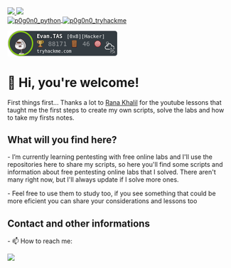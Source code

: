 <head>
  <div>
      <a href="https://github.com/p0g0n0">
      <img height="150em" src="https://github-readme-stats.vercel.app/api?username=p0g0n0&show_icons=true&hide=stars&rank_icon=github&theme=tokyonight"/>
      <img height="150em" src="https://github-readme-stats.vercel.app/api/top-langs/?username=p0g0n0&show_icons=true&hide=stars&theme=tokyonight"/>
       </a>
  </div>
  <!---- <div><img height='30em' src="https://cdn.jsdelivr.net/gh/devicons/devicon/icons/python/python-original.svg" /></div> 
            <img height='30em' src="https://cdn.jsdelivr.net/gh/devicons/devicon/icons/javascript/javascript-original.svg" />--->
  <div>
      <a href="https://github.com/p0g0n0">
        <img align="center" alt="p0g0n0_python" src="https://img.shields.io/badge/Python-14354C?style=for-the-badge&logo=python&logoColor=white"/>
       </a>
      <!---<a href="https://github.com/p0g0n0">
          <img align="center" alt="p0g0n0_javascript" src="https://img.shields.io/badge/JavaScript-F7DF1E.svg?style=for-the-badge&logo=JavaScript&logoColor=black"/>
      </a>--->
      <a href="https://tryhackme.com/p/Evan.TAS">
          <img align="center" alt="p0g0n0_tryhackme" src="https://img.shields.io/badge/TryHackMe-212C42.svg?style=for-the-badge&logo=TryHackMe&logoColor=white"/>
      </a>
  </div>
  <div>
          <p>
          </p>
          <p>
             <a href="https://tryhackme.com/p/Evan.TAS">
                  <img src="https://raw.githubusercontent.com/p0g0n0/p0g0n0/main/assets/thm_propic.png" alt="TryHackMe"/>
            </a>
          </p>
  </div>
  <div>
    <h1>👋 Hi, you're welcome!</h1>
  </div>
</head>
<body>
  <div>
    <p> First things first...
      Thanks a lot to <a href="https://github.com/rkhal101">Rana Khalil</a> for the youtube lessons that taught me the first steps 
      to create my own scripts, solve the labs and how to take my firsts notes.
    </p>
  </div>
  <div>
    <h2> What will you find here? </h2>
    <p>
      - I’m currently learning pentesting with free online labs and I'll use the repositories here to share my scripts, 
        so here you'll find some scripts and information about free pentesting online labs that I solved. There aren't 
         many right now, but I'll always update if I solve more ones.
    </p>
    <p>
      - Feel free to use them to study too, if you see something that could be more eficient you can share your considerations and lessons too
    </p>
  </div>
</body>
<bottom>
  <div>
    <h2> Contact and other informations </h2>
    <p> 
      - 📫 How to reach me:
    </p>
    <p>
      <a href="mailto:p0g0n0@proton.me"><img src=https://img.shields.io/badge/ProtonMail-8B89CC?style=for-the-badge&logo=protonmail&logoColor=white> </a>
      <!--- <a href="https://github.com/p0g0n0"><img src="https://img.shields.io/badge/Discord-5865F2.svg?style=for-the-badge&logo=Discord&logoColor=white"/> </a> --->
      <!--- <a href="https://github.com/p0g0n0"><img src="https://img.shields.io/badge/Instagram-E4405F.svg?style=for-the-badge&logo=Instagram&logoColor=white"/> </a> --->
    </p>
  </div>
 </bottom>
